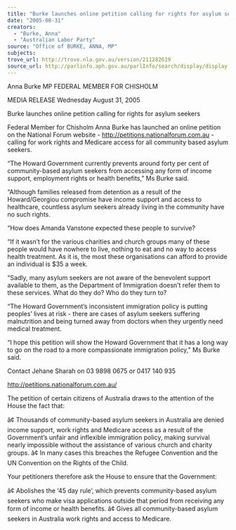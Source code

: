 ```yaml
---
title: "Burke launches online petition calling for rights for asylum seekers."
date: "2005-08-31"
creators:
  - "Burke, Anna"
  - "Australian Labor Party"
source: "Office of BURKE, ANNA, MP"
subjects:
trove_url: http://trove.nla.gov.au/version/211282619
source_url: http://parlinfo.aph.gov.au/parlInfo/search/display/display.w3p;query=Id%3A%22media/pressrel/PQ5H6%22
---
```


 

 Anna Burke MP  FEDERAL MEMBER FOR CHISHOLM   

 

 

 MEDIA RELEASE  Wednesday August 31, 2005   

 Burke launches online petition calling for rights  for asylum seekers   

 Federal Member for Chisholm Anna Burke has launched an online petition on  the National Forum website - http://petitions.nationalforum.com.au - calling for  work rights and Medicare access for all community based asylum seekers.   

 “The Howard Government currently prevents around forty per cent of  community-based asylum seekers from accessing any form of income  support, employment rights or health benefits,” Ms Burke said.   

 “Although families released from detention as a result of the Howard/Georgiou  compromise have income support and access to healthcare, countless  asylum seekers already living in the community have no such rights.   

 “How does Amanda Vanstone expected these people to survive?     

 “If it wasn’t for the various charities and church groups many of these people  would have nowhere to live, nothing to eat and no way to access health  treatment.  As it is, the most these organisations can afford to provide an  individual is $35 a week.   

 “Sadly, many asylum seekers are not aware of the benevolent support  available to them, as the Department of Immigration doesn’t refer them to  these services.  What do they do?  Who do they turn to?   

 “The Howard Government’s inconsistent immigration policy is putting peoples’  lives at risk - there are cases of asylum seekers suffering malnutrition and  being turned away from doctors when they urgently need medical treatment.   

 “I hope this petition will show the Howard Government that it has a long way  to go on the road to a more compassionate immigration policy,” Ms Burke  said.   

 Contact Jehane Sharah on 03 9898 0675 or 0417 140 935   

 

 http://petitions.nationalforum.com.au/   

 The petition of certain citizens of Australia draws to the attention of the House the fact that: 

 â¢ Thousands of community-based asylum seekers in Australia are denied income support, work rights and  Medicare access as a result of the Government’s unfair and inflexible immigration policy, making survival  nearly impossible without the assistance of various church and charity groups.   â¢ In many cases this breaches the Refugee Convention and the UN Convention on the Rights of the Child.  

 Your petitioners therefore ask the House to ensure that the Government: 

 â¢ Abolishes the ‘45 day rule’, which prevents community-based asylum seekers who make visa applications  outside that period from receiving any form of income or health benefits.   â¢ Gives all community-based asylum seekers in Australia work rights and access to Medicare.  

 

